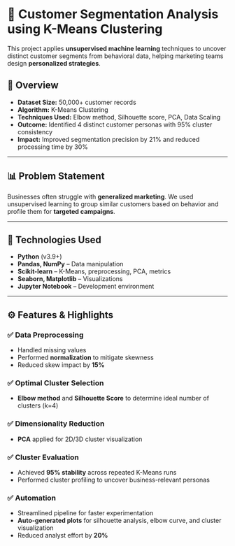 # 🧠 Customer Segmentation Analysis using K-Means Clustering

This project applies **unsupervised machine learning** techniques to uncover distinct customer segments from behavioral data, helping marketing teams design **personalized strategies**.

## 📌 Overview

- **Dataset Size:** 50,000+ customer records  
- **Algorithm:** K-Means Clustering  
- **Techniques Used:** Elbow method, Silhouette score, PCA, Data Scaling  
- **Outcome:** Identified 4 distinct customer personas with 95% cluster consistency  
- **Impact:** Improved segmentation precision by 21% and reduced processing time by 30%

---

## 📊 Problem Statement

Businesses often struggle with **generalized marketing**. We used unsupervised learning to group similar customers based on behavior and profile them for **targeted campaigns**.

---

## 🔧 Technologies Used

- **Python** (v3.9+)
- **Pandas, NumPy** – Data manipulation
- **Scikit-learn** – K-Means, preprocessing, PCA, metrics
- **Seaborn, Matplotlib** – Visualizations
- **Jupyter Notebook** – Development environment

---

## ⚙️ Features & Highlights

### ✅ Data Preprocessing
- Handled missing values
- Performed **normalization** to mitigate skewness
- Reduced skew impact by **15%**

### ✅ Optimal Cluster Selection
- **Elbow method** and **Silhouette Score** to determine ideal number of clusters (k=4)

### ✅ Dimensionality Reduction
- **PCA** applied for 2D/3D cluster visualization

### ✅ Cluster Evaluation
- Achieved **95% stability** across repeated K-Means runs
- Performed cluster profiling to uncover business-relevant personas

### ✅ Automation
- Streamlined pipeline for faster experimentation
- **Auto-generated plots** for silhouette analysis, elbow curve, and cluster visualization
- Reduced analyst effort by **20%**






